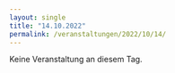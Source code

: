 ```yaml
---
layout: single
title: "14.10.2022"
permalink: /veranstaltungen/2022/10/14/
---
```


Keine Veranstaltung an diesem Tag.
